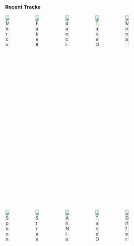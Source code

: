 ### Recent Tracks
[<img src='https://lastfm.freetls.fastly.net/i/u/300x300/448589a54f4bbca2d92ce3ba39008d94.png' width='16%' height='16%' alt='Mercy'>](https://www.last.fm/music/grizfolk/_/mercy)&nbsp;&nbsp;&nbsp;&nbsp;[<img src='https://lastfm.freetls.fastly.net/i/u/300x300/eef801ee78318d8d8cdbc7b56381b94e.png' width='16%' height='16%' alt='Fake It Til You Make It'>](https://www.last.fm/music/dreamers/_/fake%2bit%2btil%2byou%2bmake%2bit)&nbsp;&nbsp;&nbsp;&nbsp;[<img src='https://lastfm.freetls.fastly.net/i/u/300x300/afe06c1648cf6f16030bb9cd5639a52f.png' width='16%' height='16%' alt='dancing around'>](https://www.last.fm/music/flor/_/dancing%2baround)&nbsp;&nbsp;&nbsp;&nbsp;[<img src='https://lastfm.freetls.fastly.net/i/u/300x300/c046b597086b1d54725a8cd69efa190d.png' width='16%' height='16%' alt='Take On The World'>](https://www.last.fm/music/you%2bme%2bat%2bsix/_/take%2bon%2bthe%2bworld)&nbsp;&nbsp;&nbsp;&nbsp;[<img src='https://lastfm.freetls.fastly.net/i/u/300x300/80a4ea8abd27d877fd8dc8d1f70b8c6a.png' width='16%' height='16%' alt='Mona'>](https://www.last.fm/music/indigo%2bvelvet/_/mona)&nbsp;&nbsp;&nbsp;&nbsp;<br>[<img src='https://lastfm.freetls.fastly.net/i/u/300x300/c61e7d8865668c8d9a4b28892baba425.png' width='16%' height='16%' alt='Spoonful'>](https://www.last.fm/music/grizfolk/_/spoonful)&nbsp;&nbsp;&nbsp;&nbsp;[<img src='https://lastfm.freetls.fastly.net/i/u/300x300/2dc17bf5750f448e279313b6a995b027.png' width='16%' height='16%' alt='Streetlights on Mars 2.0'>](https://www.last.fm/music/jackson%2bpenn/_/streetlights%2bon%2bmars%2b2.0)&nbsp;&nbsp;&nbsp;&nbsp;[<img src='https://lastfm.freetls.fastly.net/i/u/300x300/3047efe26f6804dba6226585f53dcd7d.png' width='16%' height='16%' alt='All Night'>](https://www.last.fm/music/the%2bvamps/_/all%2bnight)&nbsp;&nbsp;&nbsp;&nbsp;[<img src='https://lastfm.freetls.fastly.net/i/u/300x300/c046b597086b1d54725a8cd69efa190d.png' width='16%' height='16%' alt='Take On The World'>](https://www.last.fm/music/you%2bme%2bat%2bsix/_/take%2bon%2bthe%2bworld)&nbsp;&nbsp;&nbsp;&nbsp;[<img src='https://lastfm.freetls.fastly.net/i/u/300x300/d235e5e2780fefef901cd8c2d185f877.png' width='16%' height='16%' alt='Different Colors'>](https://www.last.fm/music/walk%2bthe%2bmoon/_/different%2bcolors)&nbsp;&nbsp;&nbsp;&nbsp;<br>